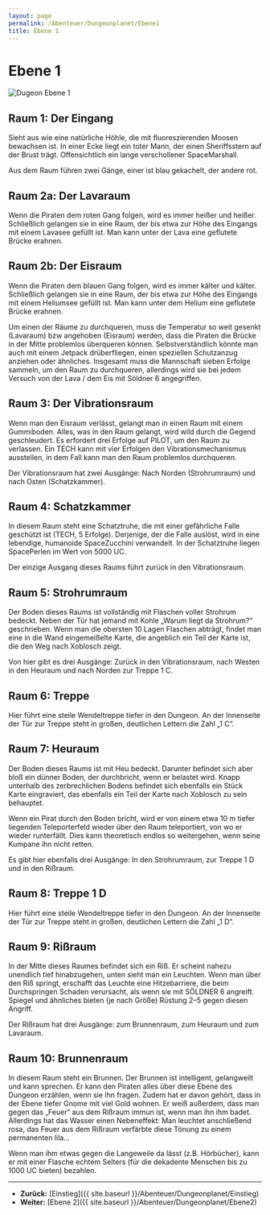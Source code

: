 ```yaml
---
layout: page
permalink: /Abenteuer/Dungeonplanet/Ebene1
title: Ebene 1
---
```


# Ebene 1

<img alt="Dugeon Ebene 1" src="{{ site.baseurl }}/assets/pics/spacepirates/abenteuer/dungeonplanet/ebene1-web.png"/>

## Raum 1: Der Eingang

Sieht aus wie eine natürliche Höhle, die mit fluoreszierenden Moosen bewachsen ist. In einer Ecke liegt ein toter Mann, der einen Sheriffsstern auf der Brust trägt. Offensichtlich ein lange verschollener SpaceMarshall.

Aus dem Raum führen zwei Gänge, einer ist blau gekachelt, der andere rot.

## Raum 2a: Der Lavaraum

Wenn die Piraten dem roten Gang folgen, wird es immer heißer und heißer. Schließlich gelangen sie in eine Raum, der bis etwa zur Höhe des Eingangs mit einem Lavasee gefüllt ist. Man kann unter der Lava eine geflutete Brücke erahnen.

## Raum 2b: Der Eisraum

Wenn die Piraten dem blauen Gang folgen, wird es immer kälter und kälter. Schließlich gelangen sie in eine Raum, der bis etwa zur Höhe des Eingangs mit einem Heliumsee gefüllt ist. Man kann unter dem Helium eine geflutete Brücke erahnen.

Um einen der Räume zu durchqueren, muss die Temperatur so weit gesenkt (Lavaraum) bzw angehoben (Eisraum) werden, dass die Piraten die Brücke in der Mitte problemlos überqueren können. Selbstverständlich könnte man auch mit einem Jetpack drüberfliegen, einen speziellen Schutzanzug anziehen oder ähnliches. Insgesamt muss die Mannschaft sieben Erfolge sammeln, um den Raum zu durchqueren, allerdings wird sie bei jedem Versuch von der Lava / dem Eis mit Söldner 6 angegriffen.

## Raum 3: Der Vibrationsraum

Wenn man den Eisraum verlässt, gelangt man in einen Raum mit einem Gummiboden. Alles, was in den Raum gelangt, wird wild durch die Gegend geschleudert. Es erfordert drei Erfolge auf PILOT, um den Raum zu verlassen. Ein TECH kann mit vier Erfolgen den Vibrationsmechanismus ausstellen, in dem Fall kann man den Raum problemlos durchqueren.

Der Vibrationsraum hat zwei Ausgänge: Nach Norden (Strohrumraum) und nach Osten (Schatzkammer).

## Raum 4: Schatzkammer

In diesem Raum steht eine Schatztruhe, die mit einer gefährliche Falle geschützt ist (TECH, 5 Erfolge). Derjenige, der die Falle auslöst, wird in eine lebendige, humanoide SpaceZucchini verwandelt. In der Schatztruhe liegen SpacePerlen im Wert von 5000 UC.

Der einzige Ausgang dieses Raums führt zurück in den Vibrationsraum.

## Raum 5: Strohrumraum

Der Boden dieses Raums ist vollständig mit Flaschen voller Strohrum bedeckt. Neben der Tür hat jemand mit Kohle &bdquo;Warum liegt da Strohrum?&ldquo; geschrieben. Wenn man die obersten 10 Lagen Flaschen abträgt, findet man eine in die Wand eingemeißelte Karte, die angeblich ein Teil der Karte ist, die den Weg nach Xoblosch zeigt.

Von hier gibt es drei Ausgänge: Zurück in den Vibrationsraum, nach Westen in den Heuraum und nach Norden zur Treppe 1 C.

## Raum 6: Treppe

Hier führt eine steile Wendeltreppe tiefer in den Dungeon. An der Innenseite der Tür zur Treppe steht in großen, deutlichen Lettern die Zahl &bdquo;1 C&ldquo;.

## Raum 7: Heuraum

Der Boden dieses Raums ist mit Heu bedeckt. Darunter befindet sich aber bloß ein dünner Boden, der durchbricht, wenn er belastet wird. Knapp unterhalb des zerbrechlichen Bodens befindet sich ebenfalls ein Stück Karte eingraviert, das ebenfalls ein Teil der Karte nach Xoblosch zu sein behauptet.

Wenn ein Pirat durch den Boden bricht, wird er von einem etwa 10 m tiefer liegenden Teleporterfeld wieder über den Raum teleportiert, von wo er wieder runterfällt. Dies kann theoretisch endlos so weitergehen, wenn seine Kumpane ihn nicht retten.

Es gibt hier ebenfalls drei Ausgänge: In den Strohrumraum, zur Treppe 1 D und in den Rißraum.

## Raum 8: Treppe 1 D

Hier führt eine steile Wendeltreppe tiefer in den Dungeon. An der Innenseite der Tür zur Treppe steht in großen, deutlichen Lettern die Zahl &bdquo;1 D&ldquo;.

## Raum 9: Rißraum

In der Mitte dieses Raumes befindet sich ein Riß. Er scheint nahezu unendlich tief hinabzugehen, unten sieht man ein Leuchten. Wenn man über den Riß springt, erschafft das Leuchte eine Hitzebarriere, die beim Durchspringen Schaden verursacht, als wenn sie mit SÖLDNER 6 angreift. Spiegel und ähnliches bieten (je nach Größe) Rüstung 2&ndash;5 gegen diesen Angriff.

Der Rißraum hat drei Ausgänge: zum Brunnenraum, zum Heuraum und zum Lavaraum.

## Raum 10: Brunnenraum

In diesem Raum steht ein Brunnen. Der Brunnen ist intelligent, gelangweilt und kann sprechen. Er kann den Piraten alles über diese Ebene des Dungeon erzählen, wenn sie ihn fragen. Zudem hat er davon gehört, dass in der Ebene tiefer Gnome mit viel Gold wohnen. Er weiß außerdem, dass man gegen das &bdquo;Feuer&ldquo; aus dem Rißraum immun ist, wenn man ihn ihm badet. Allerdings hat das Wasser einen Nebeneffekt: Man leuchtet anschließend rosa, das Feuer aus dem Rißraum verfärbte diese Tönung zu einem permanenten lila&hellip;

Wenn man ihm etwas gegen die Langeweile da lässt (z.B. Hörbücher), kann er mit einer Flasche echtem Selters (für die dekadente Menschen bis zu 1000 UC bieten) bezahlen.


***
- **Zurück:** [Einstieg]({{ site.baseurl }}/Abenteuer/Dungeonplanet/Einstieg)
- **Weiter:** [Ebene 2]({{ site.baseurl }}/Abenteuer/Dungeonplanet/Ebene2)

